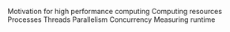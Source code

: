 Motivation for high performance computing
Computing resources
Processes
Threads
Parallelism
Concurrency
Measuring runtime
